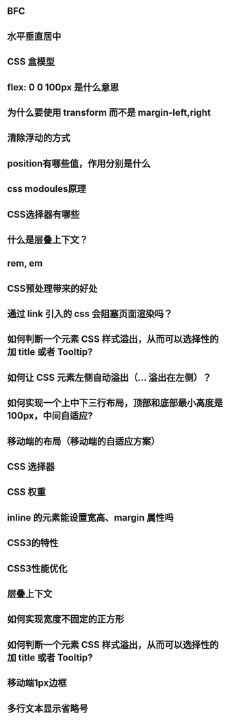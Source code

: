 ## BFC

## 水平垂直居中

## CSS 盒模型

## flex: 0 0 100px 是什么意思

## 为什么要使用 transform 而不是 margin-left,right

## 清除浮动的方式

## position有哪些值，作用分别是什么

## css modoules原理

## CSS选择器有哪些

## 什么是层叠上下文？

## rem, em

## CSS预处理带来的好处

## 通过 link 引入的 css 会阻塞页面渲染吗？

## 如何判断一个元素 CSS 样式溢出，从而可以选择性的加 title 或者 Tooltip?

## 如何让 CSS 元素左侧自动溢出（... 溢出在左侧）？

## 如何实现一个上中下三行布局，顶部和底部最小高度是 100px，中间自适应?

## 移动端的布局（移动端的自适应方案）

## CSS 选择器

## CSS 权重

## inline 的元素能设置宽高、margin 属性吗

## CSS3的特性

## CSS3性能优化

## 层叠上下文

## 如何实现宽度不固定的正方形

## 如何判断一个元素 CSS 样式溢出，从而可以选择性的加 title 或者 Tooltip?

## 移动端1px边框

## 多行文本显示省略号